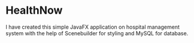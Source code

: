 # HealthNow 
I have created this simple JavaFX application on hospital management system with the help of Scenebuilder for styling and MySQL for database.
